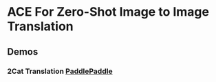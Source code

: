 # ACE For Zero-Shot Image to Image Translation

## Demos

### 2Cat Translation [PaddlePaddle](/Paddle-Non_Pix2Pix-2Cat-Demo)
